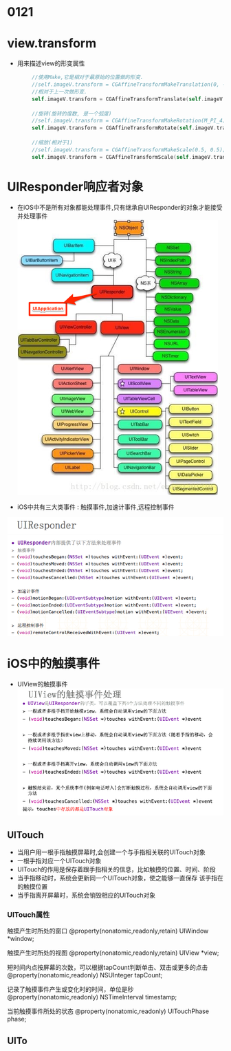 # 0121

# view.transform
* 用来描述view的形变属性
```objectivec
        //使用Make,它是相对于最原始的位置做的形变.
        //self.imageV.transform = CGAffineTransformMakeTranslation(0, -100);
        //相对于上一次做形变.
        self.imageV.transform = CGAffineTransformTranslate(self.imageV.transform, 0, -100);
        
        //旋转(旋转的度数, 是一个弧度)
        //self.imageV.transform = CGAffineTransformMakeRotation(M_PI_4);
        self.imageV.transform = CGAffineTransformRotate(self.imageV.transform, M_PI_4);
        
        //缩放(相对于1)
        //self.imageV.transform = CGAffineTransformMakeScale(0.5, 0.5);
        self.imageV.transform = CGAffineTransformScale(self.imageV.transform, 0.8, 0.8);
```

# UIResponder响应者对象
* 在iOS中不是所有对象都能处理事件,只有继承自UIResponder的对象才能接受并处理事件
![](/grammar/images/20140320225429296.png)

* iOS中共有三大类事件 : 触摸事件,加速计事件,远程控制事件

![](/0121/images/WX20170808-192801.png)

# iOS中的触摸事件
* UIView的触摸事件
![](/0121/images/WX20170808-193110.png)

## UITouch

* 当用户用一根手指触摸屏幕时,会创建一个与手指相关联的UITouch对象
* 一根手指对应一个UITouch对象
* UITouch的作用是保存着跟手指相关的信息，比如触摸的位置、时间、阶段
* 当手指移动时，系统会更新同一个UITouch对象，使之能够一直保存
该手指在的触摸位置
* 当手指离开屏幕时，系统会销毁相应的UITouch对象

### UITouch属性

触摸产生时所处的窗口
@property(nonatomic,readonly,retain) UIWindow    *window;



触摸产生时所处的视图
@property(nonatomic,readonly,retain) UIView      *view;



短时间内点按屏幕的次数，可以根据tapCount判断单击、双击或更多的点击
@property(nonatomic,readonly) NSUInteger          tapCount;

记录了触摸事件产生或变化时的时间，单位是秒
@property(nonatomic,readonly) NSTimeInterval      timestamp;



当前触摸事件所处的状态
@property(nonatomic,readonly) UITouchPhase        phase;

## UITo



